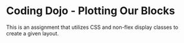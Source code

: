 # Coding Dojo - Plotting Our Blocks

This is an assignment that utilizes CSS and non-flex display classes to create a given layout.
